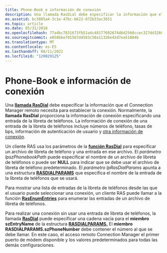 ```yaml
---
title: Phone-Book e información de conexión
description: Una llamada RasDial debe especificar la información que el Connection Manager remoto necesita para establecer la conexión.
ms.assetid: bc3885a4-3c1e-47bc-b622-072b33ac3b51
ms.topic: article
ms.date: 05/31/2018
ms.openlocfilehash: 77a4bc7831673fb51a4c48177692674d6d2560ccec327dd3260dacb49e8ecfa7
ms.sourcegitcommit: e858bbe701567d4583c50a11326e42d7ea51804b
ms.translationtype: MT
ms.contentlocale: es-ES
ms.lasthandoff: 08/11/2021
ms.locfileid: "120029125"
---
```

# <a name="phone-book-files-and-connection-information"></a>Phone-Book e información de conexión

Una [**llamada RasDial**](/windows/desktop/api/Ras/nf-ras-rasdiala) debe especificar la información que el Connection Manager remoto necesita para establecer la conexión. Normalmente, la **llamada RasDial** proporciona la información de conexión especificando una entrada de la libreta de teléfonos. La información de conexión de una entrada de la [](user-authentication-information.md)libreta de teléfonos incluye números de teléfono, tasas de bps, información de autenticación de usuario y [otra información de conexión](other-connection-information.md).

Un cliente RAS usa los parámetros de la [**función RasDial**](/windows/desktop/api/Ras/nf-ras-rasdiala) para especificar un archivo de libreta de teléfono y una entrada en ese archivo. El *parámetro lpszPhonebookPath* puede especificar el nombre de un archivo de libreta de teléfonos o puede ser **NULL** para indicar que se debe usar el archivo de libreta de teléfono predeterminado. El *parámetro lpRasDialParams* apunta a una estructura [**RASDIALPARAMS**](/previous-versions/windows/desktop/legacy/aa377238(v=vs.85)) que especifica el nombre de la entrada de la libreta de teléfonos que se usará.

Para mostrar una lista de entradas de la libreta de teléfonos desde las que el usuario puede seleccionar una conexión, un cliente RAS puede llamar a la función [**RasEnumEntries**](/windows/desktop/api/Ras/nf-ras-rasenumentriesa) para enumerar las entradas de un archivo de libreta de teléfonos.

Para realizar una conexión sin usar una entrada de libreta de teléfonos, la llamada [**RasDial**](/windows/desktop/api/Ras/nf-ras-rasdiala) puede especificar una cadena vacía para el **miembro szEntryName** de la estructura [**RASDIALPARAMS.**](/previous-versions/windows/desktop/legacy/aa377238(v=vs.85)) El **miembro RASDIALPARAMS.szPhoneNumber** debe contener el número al que se debe llamar. En este caso, el acceso remoto Connection Manager el primer puerto de módem disponible y los valores predeterminados para todas las demás configuraciones.

 

 